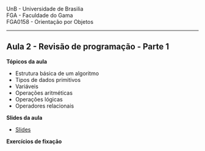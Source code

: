 UnB - Universidade de Brasilia  
FGA - Faculdade do Gama  
FGA0158 - Orientação por Objetos

---

## Aula 2 - Revisão de programação - Parte 1

**Tópicos da aula**
- Estrutura básica de um algoritmo
- Tipos de dados primitivos
- Variáveis
- Operações aritméticas
- Operações lógicas
- Operadores relacionais

**Slides da aula**

* [Slides](link_para_os_slides)


**Exercícios de fixação**
